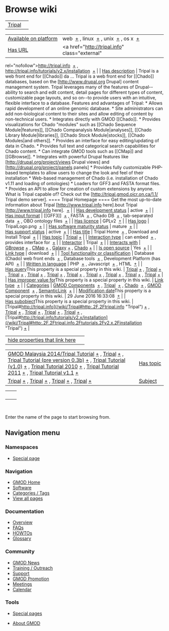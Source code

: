 



<span id="top"></span>




# <span dir="auto">Browse wiki</span>






|                                 |     |
|---------------------------------|-----|
| [Tripal](/wiki/Tripal "Tripal") |     |

|  |  |
|----|----|
| [Available on platform](/wiki/Property%3AAvailable_on_platform "Property:Available on platform") | <span class="smwb-value">web  <span class="smwsearch">[+](/wiki/Special%3ASearchByProperty/Available-20on-20platform/web "Special%3ASearchByProperty/Available-20on-20platform/web")</span></span> , <span class="smwb-value">linux  <span class="smwsearch">[+](/wiki/Special%3ASearchByProperty/Available-20on-20platform/linux "Special%3ASearchByProperty/Available-20on-20platform/linux")</span></span> , <span class="smwb-value">unix  <span class="smwsearch">[+](/wiki/Special%3ASearchByProperty/Available-20on-20platform/unix "Special%3ASearchByProperty/Available-20on-20platform/unix")</span></span> , <span class="smwb-value">os x  <span class="smwsearch">[+](/wiki/Special%3ASearchByProperty/Available-20on-20platform/os-20x "Special%3ASearchByProperty/Available-20on-20platform/os-20x")</span></span> |
| [Has URL](/wiki/Property%3AHas_URL "Property:Has URL") | <span class="smwb-value"><a href="http://tripal.info" class="external"
rel="nofollow">http://tripal.info</a>  <span class="smwsearch">[+](/wiki/Special%3ASearchByProperty/Has-20URL/http%3A-2F-2Ftripal.info "Special%3ASearchByProperty/Has-20URL/http%3A-2F-2Ftripal.info")</span></span> , <span class="smwb-value"><a href="http://tripal.info/tutorials/v2.x/installation"
class="external"
rel="nofollow">http://tripal.info/tutorials/v2.x/installation</a>  <span class="smwsearch">[+](/wiki/Special%3ASearchByProperty/Has-20URL/http%3A-2F-2Ftripal.info-2Ftutorials-2Fv2.x-2Finstallation "Special%3ASearchByProperty/Has-20URL/http%3A-2F-2Ftripal.info-2Ftutorials-2Fv2.x-2Finstallation")</span></span> |
| [Has description](/wiki/Property%3AHas_description "Property:Has description") | <span class="smwb-value">Tripal is a web front end for \[\[Chado\]\] da<span class="smw-highlighter" data-type="2" state="persistent" data-title="Information"><span class="smwtext"> … </span><span class="smwttcontent">Tripal is a web front end for \[\[Chado\]\] databases, based on the \[http://www.drupal.org Drupal\] content management system. Tripal leverages many of the features of Drupal--ability to search and edit content, detail pages for different types of content, customizable page layouts, and so on--to provide users with an intuitive, flexible interface to a database. Features and advantages of Tripal: \* Allows rapid development of an online genomic database. \* Site administrators can add non-biological content to their sites and allow editing of content by non-technical users. \* Integrates directly with GMOD \[\[Chado\]\]. \* Provides visualizations for Chado "modules" such as \[\[Chado Sequence Module\|features\]\], \[\[Chado Companalysis Module\|analyses\]\], \[\[Chado Library Module\|libraries\]\], \[\[Chado Stock Module\|stocks\]\], \[\[Chado Modules\|and others\]\]. \* Provides an interface for easy editing/updating of data in Chado. \* Provides full text and categorical search capabilities for Chado content. \* Can integrate GMOD tools such as \[\[CMap\]\] and \[\[GBrowse\]\]. \* Integrates with powerful Drupal features like \[http://drupal.org/project/views Drupal views\] and \[http://drupal.org/project/panels panels\] \* Provides fully customizable PHP-based templates to allow users to change the look and feel of their installation \* Web-based management of Chado (i.e. installation of Chado v1.11 and loading of ontologies) \* Loaders for GFF3 and FASTA format files. \* Provides an API to allow for creation of custom extensions by anyone. What is Tripal capable of? Check out the \[http://tripal.gmod.oicr.on.ca/1.1/ Tripal demo server\]. ==== Tripal Homepage ==== Get the most up-to-date information about Tripal \[http://www.tripal.info here\].</span></span>bout Tripal \[http://www.tripal.info here\].  <span class="smwsearch">[+](/mediawiki/index.php?title=Special%3ASearchByProperty&x=Has-20description%2FTripal-20is-20a-20web-20front-20end-20for-20-5B-5BChado-5D-5D-20databases%2C-20based-20on-20the-20-5Bhttp%3A-2F-2Fwww.drupal.org-20Drupal-5D-20content-20management-20system.-20Tripal-20leverages-20many-20of-20the-20features-20of-20Drupal-2D-2Dability-20to-20search-20and-20edit-20content%2C-20detail-20pages-20for-20different-20types-20of-20content%2C-20customizable-20page-20layouts%2C-20and-20so-20on-2D-2Dto-20provide-20users-20with-20an-20intuitive%2C-20flexible-20interface-20to-20a-20database.-0A-0AFeatures-20and-20advantages-20of-20Tripal%3A-0A-0A%2A-20Allows-20rapid-20development-20of-20an-20online-20genomic-20database.-0A%2A-20Site-20administrators-20can-20add-20non-2Dbiological-20content-20to-20their-20sites-20and-20allow-20editing-20of-20content-20by-20non-2Dtechnical-20users.-0A%2A-20Integrates-20directly-20with-20GMOD-20-5B-5BChado-5D-5D.-0A%2A-20Provides-20visualizations-20for-20Chado-20%22modules%22-20such-20as-20-5B-5BChado-20Sequence-20Module-7Cfeatures-5D-5D%2C-20-5B-5BChado-20Companalysis-20Module-7Canalyses-5D-5D%2C-20-5B-5BChado-20Library-20Module-7Clibraries-5D-5D%2C-20-5B-5BChado-20Stock-20Module-7Cstocks-5D-5D%2C-20-5B-5BChado-20Modules-7Cand-20others-5D-5D.-0A%2A-20Provides-20an-20interface-20for-20easy-20editing-2Fupdating-20of-20data-20in-20Chado.-0A%2A-20Provides-20full-20text-20and-20categorical-20search-20capabilities-20for-20Chado-20content.-0A%2A-20Can-20integrate-20GMOD-20tools-20such-20as-20-5B-5BCMap-5D-5D-20and-20-5B-5BGBrowse-5D-5D.-0A%2A-20Integrates-20with-20powerful-20Drupal-20features-20like-20-5Bhttp%3A-2F-2Fdrupal.org-2Fproject-2Fviews-20Drupal-20views-5D-20and-20-5Bhttp%3A-2F-2Fdrupal.org-2Fproject-2Fpanels-20panels-5D-0A%2A-20Provides-20fully-20customizable-20PHP-2Dbased-20templates-20to-20allow-20users-20to-20change-20the-20look-20and-20feel-20of-20their-20installation-0A%2A-20Web-2Dbased-20management-20of-20Chado-20%28i.e.-20installation-20of-20Chado-20v1.11-20and-20loading-20of-20ontologies%29-0A%2A-20Loaders-20for-20GFF3-20and-20FASTA-20format-20files.-0A%2A-20Provides-20an-20API-20to-20allow-20for-20creation-20of-20custom-20extensions-20by-20anyone.-0A-0AWhat-20is-20Tripal-20capable-20of-3F-20Check-20out-20the-20-5Bhttp%3A-2F-2Ftripal.gmod.oicr.on.ca-2F1.1-2F-20Tripal-20demo-20server-5D.-0A-0A%3D%3D%3D%3D-20Tripal-20Homepage-20%3D%3D%3D%3D-0AGet-20the-20most-20up-2Dto-2Ddate-20information-20about-20Tripal-20-5Bhttp%3A-2F-2Fwww.tripal.info-20here-5D. "Special%3ASearchByProperty")</span></span> |
| [Has development status](/wiki/Property%3AHas_development_status "Property:Has development status") | <span class="smwb-value">active  <span class="smwsearch">[+](/wiki/Special%3ASearchByProperty/Has-20development-20status/active "Special%3ASearchByProperty/Has-20development-20status/active")</span></span> |
| [Has input format](/wiki/Property%3AHas_input_format "Property:Has input format") | <span class="smwb-value">\[\[GFF3\]\]  <span class="smwsearch">[+](/wiki/Special%3ASearchByProperty/Has-20input-20format/-5B-5BGFF3-5D-5D "Special%3ASearchByProperty/Has-20input-20format/-5B-5BGFF3-5D-5D")</span></span> , <span class="smwb-value">FASTA  <span class="smwsearch">[+](/wiki/Special%3ASearchByProperty/Has-20input-20format/FASTA "Special%3ASearchByProperty/Has-20input-20format/FASTA")</span></span> , <span class="smwb-value">Chado DB  <span class="smwsearch">[+](/wiki/Special%3ASearchByProperty/Has-20input-20format/Chado-20DB "Special%3ASearchByProperty/Has-20input-20format/Chado-20DB")</span></span> , <span class="smwb-value">tab-separated data  <span class="smwsearch">[+](/wiki/Special%3ASearchByProperty/Has-20input-20format/tab-2Dseparated-20data "Special%3ASearchByProperty/Has-20input-20format/tab-2Dseparated-20data")</span></span> , <span class="smwb-value">OBO ontology files  <span class="smwsearch">[+](/wiki/Special%3ASearchByProperty/Has-20input-20format/OBO-20ontology-20files "Special%3ASearchByProperty/Has-20input-20format/OBO-20ontology-20files")</span></span> |
| [Has licence](/wiki/Property%3AHas_licence "Property:Has licence") | <span class="smwb-value">GPLv2  <span class="smwsearch">[+](/wiki/Special%3ASearchByProperty/Has-20licence/GPLv2 "Special%3ASearchByProperty/Has-20licence/GPLv2")</span></span> |
| [Has logo](/wiki/Property%3AHas_logo "Property:Has logo") | <span class="smwb-value">TripalLogo.png  <span class="smwsearch">[+](/wiki/Special%3ASearchByProperty/Has-20logo/TripalLogo.png "Special%3ASearchByProperty/Has-20logo/TripalLogo.png")</span></span> |
| [Has software maturity status](/wiki/Property%3AHas_software_maturity_status "Property:Has software maturity status") | <span class="smwb-value">mature  <span class="smwsearch">[+](/wiki/Special%3ASearchByProperty/Has-20software-20maturity-20status/mature "Special%3ASearchByProperty/Has-20software-20maturity-20status/mature")</span></span> |
| [Has support status](/wiki/Property%3AHas_support_status "Property:Has support status") | <span class="smwb-value">active  <span class="smwsearch">[+](/wiki/Special%3ASearchByProperty/Has-20support-20status/active "Special%3ASearchByProperty/Has-20support-20status/active")</span></span> |
| [Has title](/wiki/Property%3AHas_title "Property:Has title") | <span class="smwb-value">Tripal Home  <span class="smwsearch">[+](/wiki/Special%3ASearchByProperty/Has-20title/Tripal-20Home "Special%3ASearchByProperty/Has-20title/Tripal-20Home")</span></span> , <span class="smwb-value">Download and Install Tripal  <span class="smwsearch">[+](/wiki/Special%3ASearchByProperty/Has-20title/Download-20and-20Install-20Tripal "Special%3ASearchByProperty/Has-20title/Download-20and-20Install-20Tripal")</span></span> |
| [Has topic](/wiki/Property%3AHas_topic "Property:Has topic") | <span class="smwb-value">[Tripal](/wiki/Tripal "Tripal") <span class="smwbrowse">[+](/wiki/Special%3ABrowse/Tripal "Special%3ABrowse/Tripal")</span></span> |
| [Interaction type](/wiki/Property%3AInteraction_type "Property:Interaction type") | <span class="smwb-value">can embed  <span class="smwsearch">[+](/wiki/Special%3ASearchByProperty/Interaction-20type/can-20embed "Special%3ASearchByProperty/Interaction-20type/can-20embed")</span></span> , <span class="smwb-value">provides interface for  <span class="smwsearch">[+](/wiki/Special%3ASearchByProperty/Interaction-20type/provides-20interface-20for "Special%3ASearchByProperty/Interaction-20type/provides-20interface-20for")</span></span> |
| <a
href="/mediawiki/index.php?title=Property:Interactor&amp;action=edit&amp;redlink=1"
class="new"
title="Property:Interactor (page does not exist)">Interactor</a> | <span class="smwb-value">Tripal  <span class="smwsearch">[+](/wiki/Special%3ASearchByProperty/Interactor/Tripal "Special%3ASearchByProperty/Interactor/Tripal")</span></span> |
| [Interacts with](/wiki/Property%3AInteracts_with "Property:Interacts with") | <span class="smwb-value">[GBrowse](/wiki/GBrowse "GBrowse") <span class="smwbrowse">[+](/wiki/Special%3ABrowse/GBrowse "Special%3ABrowse/GBrowse")</span></span> , <span class="smwb-value">[CMap](/wiki/CMap "CMap") <span class="smwbrowse">[+](/wiki/Special%3ABrowse/CMap "Special%3ABrowse/CMap")</span></span> , <span class="smwb-value">[Galaxy](/wiki/Galaxy "Galaxy") <span class="smwbrowse">[+](/wiki/Special%3ABrowse/Galaxy "Special%3ABrowse/Galaxy")</span></span> , <span class="smwb-value"><a href="/wiki/Chado" class="mw-redirect" title="Chado">Chado</a> <span class="smwbrowse">[+](/wiki/Special%3ABrowse/Chado "Special%3ABrowse/Chado")</span></span> |
| [Is open source](/wiki/Property%3AIs_open_source "Property:Is open source") | <span class="smwb-value">Yes  <span class="smwsearch">[+](/wiki/Special%3ASearchByProperty/Is-20open-20source/Yes "Special%3ASearchByProperty/Is-20open-20source/Yes")</span></span> |
| [Link type](/wiki/Property%3ALink_type "Property:Link type") | <span class="smwb-value">download  <span class="smwsearch">[+](/wiki/Special%3ASearchByProperty/Link-20type/download "Special%3ASearchByProperty/Link-20type/download")</span></span> |
| [Tool functionality or classification](/wiki/Property%3ATool_functionality_or_classification "Property:Tool functionality or classification") | <span class="smwb-value">Database (Chado) web front ends  <span class="smwsearch">[+](/wiki/Special%3ASearchByProperty/Tool-20functionality-20or-20classification/Database-20(Chado)-20web-20front-20ends "Special%3ASearchByProperty/Tool-20functionality-20or-20classification/Database-20(Chado)-20web-20front-20ends")</span></span> , <span class="smwb-value">Database tools  <span class="smwsearch">[+](/wiki/Special%3ASearchByProperty/Tool-20functionality-20or-20classification/Database-20tools "Special%3ASearchByProperty/Tool-20functionality-20or-20classification/Database-20tools")</span></span> , <span class="smwb-value">Development Platform (has API)  <span class="smwsearch">[+](/wiki/Special%3ASearchByProperty/Tool-20functionality-20or-20classification/Development-20Platform-20(has-20API) "Special%3ASearchByProperty/Tool-20functionality-20or-20classification/Development-20Platform-20(has-20API)")</span></span> |
| [Written in language](/wiki/Property%3AWritten_in_language "Property:Written in language") | <span class="smwb-value">PHP  <span class="smwsearch">[+](/wiki/Special%3ASearchByProperty/Written-20in-20language/PHP "Special%3ASearchByProperty/Written-20in-20language/PHP")</span></span> , <span class="smwb-value">Javascript  <span class="smwsearch">[+](/wiki/Special%3ASearchByProperty/Written-20in-20language/Javascript "Special%3ASearchByProperty/Written-20in-20language/Javascript")</span></span> , <span class="smwb-value">HTML  <span class="smwsearch">[+](/wiki/Special%3ASearchByProperty/Written-20in-20language/HTML "Special%3ASearchByProperty/Written-20in-20language/HTML")</span></span> |
| <span class="smw-highlighter" data-type="1" state="inline" data-title="Property"><span class="smwbuiltin">[Has query](/wiki/Property:Has_query "Property:Has query")</span><span class="smwttcontent">This property is a special property in this wiki.</span></span> | <span class="smwb-value">[Tripal](/wiki/Tripal#_QUERY274d35a4a51c4aecc63763b09b015eba "Tripal") <span class="smwbrowse">[+](/wiki/Special%3ABrowse/Tripal-23_QUERY274d35a4a51c4aecc63763b09b015eba "Special%3ABrowse/Tripal-23 QUERY274d35a4a51c4aecc63763b09b015eba")</span></span> , <span class="smwb-value">[Tripal](/wiki/Tripal#_QUERY2ec588e5176dadbf69521b268351b900 "Tripal") <span class="smwbrowse">[+](/wiki/Special%3ABrowse/Tripal-23_QUERY2ec588e5176dadbf69521b268351b900 "Special%3ABrowse/Tripal-23 QUERY2ec588e5176dadbf69521b268351b900")</span></span> , <span class="smwb-value">[Tripal](/wiki/Tripal#_QUERYf207b2b968f2239d92900c007b6100ab "Tripal") <span class="smwbrowse">[+](/wiki/Special%3ABrowse/Tripal-23_QUERYf207b2b968f2239d92900c007b6100ab "Special%3ABrowse/Tripal-23 QUERYf207b2b968f2239d92900c007b6100ab")</span></span> , <span class="smwb-value">[Tripal](/wiki/Tripal#_QUERY2bfb1a407de4d610e46235276158ef25 "Tripal") <span class="smwbrowse">[+](/wiki/Special%3ABrowse/Tripal-23_QUERY2bfb1a407de4d610e46235276158ef25 "Special%3ABrowse/Tripal-23 QUERY2bfb1a407de4d610e46235276158ef25")</span></span> , <span class="smwb-value">[Tripal](/wiki/Tripal#_QUERY051e9198c1640b1373bee706c95f3fe1 "Tripal") <span class="smwbrowse">[+](/wiki/Special%3ABrowse/Tripal-23_QUERY051e9198c1640b1373bee706c95f3fe1 "Special%3ABrowse/Tripal-23 QUERY051e9198c1640b1373bee706c95f3fe1")</span></span> , <span class="smwb-value">[Tripal](/wiki/Tripal#_QUERY2cb5ca418668180b1a96012488f09852 "Tripal") <span class="smwbrowse">[+](/wiki/Special%3ABrowse/Tripal-23_QUERY2cb5ca418668180b1a96012488f09852 "Special%3ABrowse/Tripal-23 QUERY2cb5ca418668180b1a96012488f09852")</span></span> , <span class="smwb-value">[Tripal](/wiki/Tripal#_QUERYd105c4494100db8c7f7e3fa715069fed "Tripal") <span class="smwbrowse">[+](/wiki/Special%3ABrowse/Tripal-23_QUERYd105c4494100db8c7f7e3fa715069fed "Special%3ABrowse/Tripal-23 QUERYd105c4494100db8c7f7e3fa715069fed")</span></span> , <span class="smwb-value">[Tripal](/wiki/Tripal#_QUERYda768c652998e687be67570560cdbf6e "Tripal") <span class="smwbrowse">[+](/wiki/Special%3ABrowse/Tripal-23_QUERYda768c652998e687be67570560cdbf6e "Special%3ABrowse/Tripal-23 QUERYda768c652998e687be67570560cdbf6e")</span></span> , <span class="smwb-value">[Tripal](/wiki/Tripal#_QUERY8fc1c74d8406d73906d737d93f497d7b "Tripal") <span class="smwbrowse">[+](/wiki/Special%3ABrowse/Tripal-23_QUERY8fc1c74d8406d73906d737d93f497d7b "Special%3ABrowse/Tripal-23 QUERY8fc1c74d8406d73906d737d93f497d7b")</span></span> , <span class="smwb-value">[Tripal](/wiki/Tripal#_QUERYb738758b72450baf351ccdf5edfbb927 "Tripal") <span class="smwbrowse">[+](/wiki/Special%3ABrowse/Tripal-23_QUERYb738758b72450baf351ccdf5edfbb927 "Special%3ABrowse/Tripal-23 QUERYb738758b72450baf351ccdf5edfbb927")</span></span> |
| <span class="smw-highlighter" data-type="1" state="inline" data-title="Property"><span class="smwbuiltin">[Has improper value for](/wiki/Property:Has_improper_value_for "Property:Has improper value for")</span><span class="smwttcontent">This property is a special property in this wiki.</span></span> | <span class="smwb-value">[Link type](/wiki/Property%3ALink_type "Property:Link type")  <span class="smwsearch">[+](/wiki/Special%3ASearchByProperty/Has-20improper-20value-20for/Link-20type "Special%3ASearchByProperty/Has-20improper-20value-20for/Link-20type")</span></span> |
| [Categories](/wiki/Special%3ACategories "Special%3ACategories") | <span class="smwb-value">[GMOD Components](/wiki/Category%3AGMOD_Components "Category%3AGMOD Components")  <span class="smwsearch">[+](/wiki/Special%3ASearchByProperty/GMOD-20Components "Special%3ASearchByProperty/GMOD-20Components")</span></span> , <span class="smwb-value">[Tripal](/wiki/Category%3ATripal "Category%3ATripal")  <span class="smwsearch">[+](/wiki/Special%3ASearchByProperty/Tripal "Special%3ASearchByProperty/Tripal")</span></span> , <span class="smwb-value">[Chado](/wiki/Category%3AChado "Category%3AChado")  <span class="smwsearch">[+](/wiki/Special%3ASearchByProperty/Chado "Special%3ASearchByProperty/Chado")</span></span> , <span class="smwb-value">[GMOD Component](/wiki/Category%3AGMOD_Component "Category%3AGMOD Component")  <span class="smwsearch">[+](/wiki/Special%3ASearchByProperty/GMOD-20Component "Special%3ASearchByProperty/GMOD-20Component")</span></span> , <span class="smwb-value"><a
href="/mediawiki/index.php?title=Category%3ASemanticLink&amp;action=edit&amp;redlink=1"
class="new"
title="Category%3ASemanticLink (page does not exist)">SemanticLink</a>  <span class="smwsearch">[+](/wiki/Special%3ASearchByProperty/SemanticLink "Special%3ASearchByProperty/SemanticLink")</span></span> |
| <span class="smw-highlighter" data-type="1" state="inline" data-title="Property"><span class="smwbuiltin">[Modification date](/wiki/Property:Modification_date "Property:Modification date")</span><span class="smwttcontent">This property is a special property in this wiki.</span></span> | <span class="smwb-value">29 June 2016 16:33:08  <span class="smwsearch">[+](/wiki/Special%3ASearchByProperty/Modification-20date/29-20June-202016-2016:33:08 "Special%3ASearchByProperty/Modification-20date/29-20June-202016-2016:33:08")</span></span> |
| <span class="smw-highlighter" data-type="1" state="inline" data-title="Property"><span class="smwbuiltin">[Has subobject](/wiki/Property%3AHas_subobject "Property:Has subobject")</span><span class="smwttcontent">This property is a special property in this wiki.</span></span> | <span class="smwb-value">[Tripal#http://tripal.info](/wiki/Tripal#http:.2F.2Ftripal.info "Tripal") <span class="smwbrowse">[+](/wiki/Special%3ABrowse/Tripal-23http%3A-2F-2Ftripal.info "Special%3ABrowse/Tripal-23http%3A-2F-2Ftripal.info")</span></span> , <span class="smwb-value">[Tripal](/wiki/Tripal#_c72e4a5953ad38254b5ae05e4fca68cf "Tripal") <span class="smwbrowse">[+](/wiki/Special%3ABrowse/Tripal-23_c72e4a5953ad38254b5ae05e4fca68cf "Special%3ABrowse/Tripal-23 c72e4a5953ad38254b5ae05e4fca68cf")</span></span> , <span class="smwb-value">[Tripal](/wiki/Tripal#_8904ca0c9942fceca83d1637dceaa4e9 "Tripal") <span class="smwbrowse">[+](/wiki/Special%3ABrowse/Tripal-23_8904ca0c9942fceca83d1637dceaa4e9 "Special%3ABrowse/Tripal-23 8904ca0c9942fceca83d1637dceaa4e9")</span></span> , <span class="smwb-value">[Tripal](/wiki/Tripal#_780a3bd63980716b96e285070f997e2a "Tripal") <span class="smwbrowse">[+](/wiki/Special%3ABrowse/Tripal-23_780a3bd63980716b96e285070f997e2a "Special%3ABrowse/Tripal-23 780a3bd63980716b96e285070f997e2a")</span></span> , <span class="smwb-value">[Tripal](/wiki/Tripal#_c5e2b05d4750eb0951eb1ad5fced6761 "Tripal") <span class="smwbrowse">[+](/wiki/Special%3ABrowse/Tripal-23_c5e2b05d4750eb0951eb1ad5fced6761 "Special%3ABrowse/Tripal-23 c5e2b05d4750eb0951eb1ad5fced6761")</span></span> , <span class="smwb-value">[Tripal#http://tripal.info/tutorials/v2.x/installation](/wiki/Tripal#http:.2F.2Ftripal.info.2Ftutorials.2Fv2.x.2Finstallation "Tripal") <span class="smwbrowse">[+](/wiki/Special%3ABrowse/Tripal-23http%3A-2F-2Ftripal.info-2Ftutorials-2Fv2.x-2Finstallation "Special%3ABrowse/Tripal-23http%3A-2F-2Ftripal.info-2Ftutorials-2Fv2.x-2Finstallation")</span></span> |

<span id="smw_browse_incoming"></span>

|  |  |
|----|----|
| [hide properties that link here](/mediawiki/index.php?title=Special:Browse&offset=0&dir=out&article=Tripal)  |  |

|  |  |
|----|----|
| <span class="smwb-ivalue">[GMOD Malaysia 2014/Tripal Tutorial](/wiki/GMOD_Malaysia_2014/Tripal_Tutorial "GMOD Malaysia 2014/Tripal Tutorial") <span class="smwbrowse">[+](/wiki/Special%3ABrowse/GMOD-20Malaysia-202014-2FTripal-20Tutorial "Special%3ABrowse/GMOD-20Malaysia-202014-2FTripal-20Tutorial")</span></span> , <span class="smwb-ivalue">[Tripal](/wiki/Tripal "Tripal") <span class="smwbrowse">[+](/wiki/Special%3ABrowse/Tripal "Special%3ABrowse/Tripal")</span></span> , <span class="smwb-ivalue">[Tripal Tutorial (pre version 0.3b)](/wiki/Tripal_Tutorial_(pre_version_0.3b) "Tripal Tutorial (pre version 0.3b)") <span class="smwbrowse">[+](/wiki/Special%3ABrowse/Tripal-20Tutorial-20(pre-20version-200.3b) "Special%3ABrowse/Tripal-20Tutorial-20(pre-20version-200.3b)")</span></span> , <span class="smwb-ivalue">[Tripal Tutorial (v1.0)](/wiki/Tripal_Tutorial_(v1.0) "Tripal Tutorial (v1.0)") <span class="smwbrowse">[+](/wiki/Special%3ABrowse/Tripal-20Tutorial-20(v1.0) "Special%3ABrowse/Tripal-20Tutorial-20(v1.0)")</span></span> , <span class="smwb-ivalue">[Tripal Tutorial 2010](/wiki/Tripal_Tutorial_2010 "Tripal Tutorial 2010") <span class="smwbrowse">[+](/wiki/Special%3ABrowse/Tripal-20Tutorial-202010 "Special%3ABrowse/Tripal-20Tutorial-202010")</span></span> , <span class="smwb-ivalue">[Tripal Tutorial 2011](/wiki/Tripal_Tutorial_2011 "Tripal Tutorial 2011") <span class="smwbrowse">[+](/wiki/Special%3ABrowse/Tripal-20Tutorial-202011 "Special%3ABrowse/Tripal-20Tutorial-202011")</span></span> , <span class="smwb-ivalue">[Tripal Tutorial v1.1](/wiki/Tripal_Tutorial_v1.1 "Tripal Tutorial v1.1") <span class="smwbrowse">[+](/wiki/Special%3ABrowse/Tripal-20Tutorial-20v1.1 "Special%3ABrowse/Tripal-20Tutorial-20v1.1")</span></span> | [Has topic](/wiki/Property%3AHas_topic "Property:Has topic") |
| <span class="smwb-ivalue">[Tripal](/wiki/Tripal#_780a3bd63980716b96e285070f997e2a "Tripal") <span class="smwbrowse">[+](/wiki/Special%3ABrowse/Tripal-23_780a3bd63980716b96e285070f997e2a "Special%3ABrowse/Tripal-23 780a3bd63980716b96e285070f997e2a")</span></span> , <span class="smwb-ivalue">[Tripal](/wiki/Tripal#_c5e2b05d4750eb0951eb1ad5fced6761 "Tripal") <span class="smwbrowse">[+](/wiki/Special%3ABrowse/Tripal-23_c5e2b05d4750eb0951eb1ad5fced6761 "Special%3ABrowse/Tripal-23 c5e2b05d4750eb0951eb1ad5fced6761")</span></span> , <span class="smwb-ivalue">[Tripal](/wiki/Tripal#_c72e4a5953ad38254b5ae05e4fca68cf "Tripal") <span class="smwbrowse">[+](/wiki/Special%3ABrowse/Tripal-23_c72e4a5953ad38254b5ae05e4fca68cf "Special%3ABrowse/Tripal-23 c72e4a5953ad38254b5ae05e4fca68cf")</span></span> , <span class="smwb-ivalue">[Tripal](/wiki/Tripal#_8904ca0c9942fceca83d1637dceaa4e9 "Tripal") <span class="smwbrowse">[+](/wiki/Special%3ABrowse/Tripal-23_8904ca0c9942fceca83d1637dceaa4e9 "Special%3ABrowse/Tripal-23 8904ca0c9942fceca83d1637dceaa4e9")</span></span> | [Subject](/wiki/Property%3ASubject "Property%3ASubject") |

|     |     |
|-----|-----|
|     |     |

 

Enter the name of the page to start browsing from.  








## Navigation menu



### Namespaces

- <span id="ca-nstab-special">[Special
  page](/wiki/Special%3ABrowse/Tripal "This is a special page, you cannot edit the page itself")</span>






### Navigation



- <span id="n-GMOD-Home">[GMOD Home](/wiki/Main_Page)</span>
- <span id="n-Software">[Software](/wiki/GMOD_Components)</span>
- <span id="n-Categories-.2F-Tags">[Categories /
  Tags](/wiki/Categories)</span>
- <span id="n-View-all-pages">[View all
  pages](/wiki/Special:AllPages)</span>




### Documentation



- <span id="n-Overview">[Overview](/wiki/Overview)</span>
- <span id="n-FAQs">[FAQs](/wiki/Category%3AFAQ)</span>
- <span id="n-HOWTOs">[HOWTOs](/wiki/Category%3AHOWTO)</span>
- <span id="n-Glossary">[Glossary](/wiki/Glossary)</span>




### Community



- <span id="n-GMOD-News">[GMOD News](/wiki/GMOD_News)</span>
- <span id="n-Training-.2F-Outreach">[Training /
  Outreach](/wiki/Training_and_Outreach)</span>
- <span id="n-Support">[Support](/wiki/Support)</span>
- <span id="n-GMOD-Promotion">[GMOD
  Promotion](/wiki/GMOD_Promotion)</span>
- <span id="n-Meetings">[Meetings](/wiki/Meetings)</span>
- <span id="n-Calendar">[Calendar](/wiki/Calendar)</span>




### Tools



- <span id="t-specialpages"><a href="/wiki/Special%3ASpecialPages" accesskey="q"
  title="A list of all special pages [q]">Special pages</a></span>






- <span id="footer-places-about">[About
  GMOD](/wiki/GMOD%3AAbout "GMOD%3AAbout")</span>

<!-- -->




